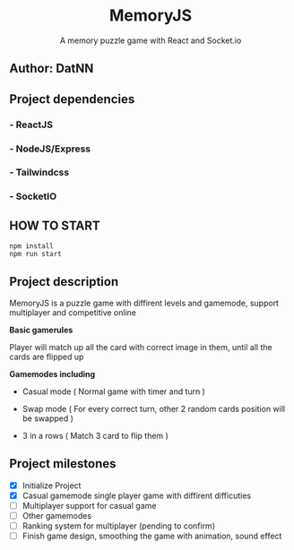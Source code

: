 <h1 align="center">MemoryJS</h1>

<p align="center">A memory puzzle game with React and Socket.io</p>

## Author: DatNN

## Project dependencies

### - ReactJS

### - NodeJS/Express

### - Tailwindcss

### - SocketIO

## HOW TO START
```console
npm install
npm run start
```

## Project description

MemoryJS is a puzzle game with diffirent levels and gamemode, support multiplayer and competitive online

**Basic gamerules**

Player will match up all the card with correct image in them, until all the cards are flipped up


**Gamemodes including**
- Casual mode ( Normal game with timer and turn )

- Swap mode ( For every correct turn, other 2 random cards position will be swapped )

- 3 in a rows ( Match 3 card to flip them )
  
## Project milestones

- [x] Initialize Project
- [x] Casual gamemode single player game with diffirent difficuties
- [ ] Multiplayer support for casual game
- [ ] Other gamemodes 
- [ ] Ranking system for multiplayer (pending to confirm)
- [ ] Finish game design, smoothing the game with animation, sound effect